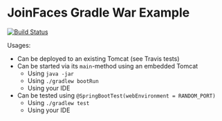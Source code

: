 # JoinFaces Gradle War Example

[![Build Status](https://travis-ci.org/joinfaces/joinfaces-gradle-war-example.svg?branch=master)](https://travis-ci.org/joinfaces/joinfaces-gradle-war-example)

Usages:
  - Can be deployed to an existing Tomcat (see Travis tests)
  - Can be started via its `main`-method using an embedded Tomcat
    - Using `java -jar`
    - Using `./gradlew bootRun`
    - Using your IDE
  - Can be tested using `@SpringBootTest(webEnvironment = RANDOM_PORT)`
    - Using `./gradlew test`
    - Using your IDE
